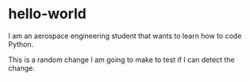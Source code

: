 # hello-world

I am an aerospace engineering student that wants to learn how to code Python.

This is a random change I am going to make to test if I can detect the change.
